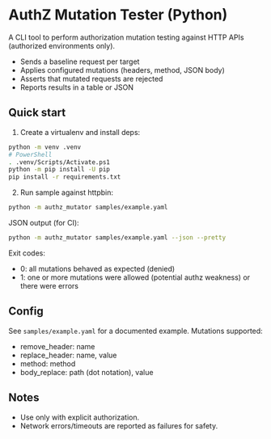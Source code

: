 # AuthZ Mutation Tester (Python)

A CLI tool to perform authorization mutation testing against HTTP APIs (authorized environments only).

- Sends a baseline request per target
- Applies configured mutations (headers, method, JSON body)
- Asserts that mutated requests are rejected
- Reports results in a table or JSON

## Quick start

1. Create a virtualenv and install deps:

```bash
python -m venv .venv
# PowerShell
. .venv/Scripts/Activate.ps1
python -m pip install -U pip
pip install -r requirements.txt
```

2. Run sample against httpbin:

```bash
python -m authz_mutator samples/example.yaml
```

JSON output (for CI):
```bash
python -m authz_mutator samples/example.yaml --json --pretty
```

Exit codes:
- 0: all mutations behaved as expected (denied)
- 1: one or more mutations were allowed (potential authz weakness) or there were errors

## Config

See `samples/example.yaml` for a documented example. Mutations supported:
- remove_header: name
- replace_header: name, value
- method: method
- body_replace: path (dot notation), value

## Notes
- Use only with explicit authorization.
- Network errors/timeouts are reported as failures for safety.
